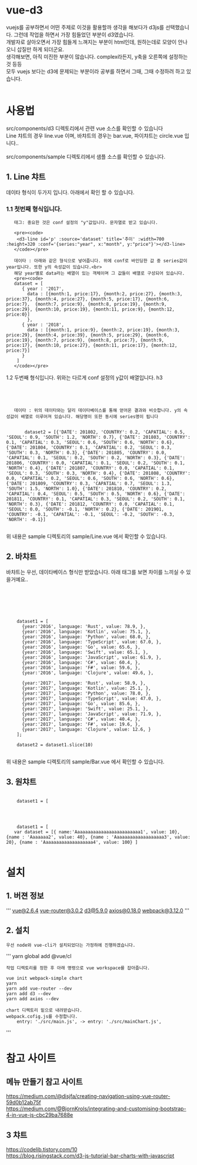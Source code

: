 # vue-d3

vuejs를 공부하면서 어떤 주제로 이것을 활용할까 생각을 해보다가 d3js를 선택했습니다. 그런데 작업을 하면서 가장 힘들었던 부분이 d3였습니다.<br>
개발자로 살아오면서 가장 힘들게 느껴지는 부분이 html인데, 원하는데로 모양이 안나오니 삽질만 하게 되더군요.<br>
생각해보면, 아직 미진한 부분이 많습니다. complex라든지, y축을 오른쪽에 설정하는 것 등등<br>
모두 vuejs 보다는 d3에 문제되는 부분이라 공부를 하면서 그때, 그때 수정하려 하고 있습니다.<br>
<br>

# 사용법 

src/components/d3 디렉토리에서 관련 vue 소스를 확인할 수 있습니다<br>
Line 챠트의 경우 line.vue 이며, 바챠트의 경우는 bar.vue, 파이챠트는 circle.vue 입니다..<br>
<br>
src/components/sample 디렉토리에서 샘플 소스를 확인할 수 있습니다.<br>

## 1. Line 챠트 
   데이타  형식이 두가지 입니다. 
   아래에서 확인 할 수 있습니다.
   
###   1.1 첫번째 형식입니다.
       태그: 중요한 것은 conf 설정의 "y"값입니다. 문자열로 받고 있습니다.

       <pre><code>
       	<d3-line id='p' :source='dataset' title='추이' :width=700 :height=320 :conf='{series:"year", x:"month", y:"price"}'></d3-line>
       </code></pre>

       데이타 : 아래와 같은 형식으로 넣어줍니다. 위에 conf로 바인딩한 값 중 series값이 year입니다. 또한 y의 속성값이 있습니다.<br>
       해당 year별로 data라는 배열이 있는 객체이며 그 값들이 배열로 구성되어 있습니다.
       <pre><code>
       dataset = [ 
          { year : '2017', 
            data : [{month:1, price:17}, {month:2, price:27}, {month:3, price:37}, {month:4, price:27}, {month:5, price:17}, {month:6, price:7},  {month:7, price:9}, {month:8, price:19}, {month:9, price:29}, {month:10, price:19}, {month:11, price:9}, {month:12, price:0}] 
            },
          { year : '2018', 
            data : [{month:1, price:9}, {month:2, price:19}, {month:3, price:29}, {month:4, price:39}, {month:5, price:29}, {month:6, price:19}, {month:7, price:9}, {month:8, price:7}, {month:9, price:17}, {month:10, price:27}, {month:11, price:17}, {month:12, price:7}] 
          }
        ]
       </code></pre>
        
        
   1.2 두번째 형식입니다. 위와는 다르게 conf 설정의 y값이 배열입니다. h3
       
   <pre><code>
   	<d3-line id='houseProgress' :source='dataset2' title='추이' :width=700 :height=320 :conf='{xName:"년월", yName:"증감율(%)", x:"DATE", y:["COUNTRY","CAPATIAL", "SEOUL", "SOUTH", "NORTH" ] }'></d3-line>
   </code></pre>

       데이타 : 위의 데이타와는 달리 데이타베이스를 통해 얻어온 결과와 비슷합니다. y의 속성값이 배열로 이루어져 있습니다. 해당명이 또한 동시에 series명이 됩니다
       
   <pre><code>
       dataset2 = [{'DATE': 201802, 'COUNTRY': 0.2, 'CAPATIAL': 0.5, 'SEOUL': 0.9, 'SOUTH': 1.2, 'NORTH': 0.7}, {'DATE': 201803, 'COUNTRY': 0.1, 'CAPATIAL': 0.3, 'SEOUL': 0.6, 'SOUTH': 0.6, 'NORTH': 0.6}, {'DATE': 201804, 'COUNTRY': 0.1, 'CAPATIAL': 0.2, 'SEOUL': 0.3, 'SOUTH': 0.3, 'NORTH': 0.3}, {'DATE': 201805, 'COUNTRY': 0.0, 'CAPATIAL': 0.1, 'SEOUL': 0.2, 'SOUTH': 0.2, 'NORTH': 0.3}, {'DATE': 201806, 'COUNTRY': 0.0, 'CAPATIAL': 0.1, 'SEOUL': 0.2, 'SOUTH': 0.1, 'NORTH': 0.4}, {'DATE': 201807, 'COUNTRY': 0.0, 'CAPATIAL': 0.1, 'SEOUL': 0.3, 'SOUTH': 0.3, 'NORTH': 0.4}, {'DATE': 201808, 'COUNTRY': 0.0, 'CAPATIAL': 0.2, 'SEOUL': 0.6, 'SOUTH': 0.6, 'NORTH': 0.6}, {'DATE': 201809, 'COUNTRY': 0.3, 'CAPATIAL': 0.7, 'SEOUL': 1.3, 'SOUTH': 1.5, 'NORTH': 1.0}, {'DATE': 201810, 'COUNTRY': 0.2, 'CAPATIAL': 0.4, 'SEOUL': 0.5, 'SOUTH': 0.5, 'NORTH': 0.6}, {'DATE': 201811, 'COUNTRY': 0.1, 'CAPATIAL': 0.3, 'SEOUL': 0.2, 'SOUTH': 0.1, 'NORTH': 0.3}, {'DATE': 201812, 'COUNTRY': 0.0, 'CAPATIAL': 0.1, 'SEOUL': 0.0, 'SOUTH': -0.1, 'NORTH': 0.2}, {'DATE': 201901, 'COUNTRY': -0.1, 'CAPATIAL': -0.1, 'SEOUL': -0.2, 'SOUTH': -0.3, 'NORTH': -0.1}] 
   </code></pre>
   
   위 내용은 sample 디렉토리의 sample/Line.vue 에서 확인할 수 있습니다.

## 2. 바챠트 
   바챠트는 우선, 데이타베이스 형식만 받았습니다. 아래 태그를 보면 차이를 느끼실 수 있을거예요..
   
   <pre><code>
    <d3-bar id='bar1' :source='dataset1' title='Most loved programming languages' :width=1000 :height=600 :conf='{series:"language", x:"year", y:"value"}'></d3-bar>
    <d3-bar id='bar2' :source='dataset2' title='Most loved programming languages' :width=1000 :height=600 :conf='{x:"language", y:"value"}'></d3-bar>
   </code></pre>

   <pre><code>
    dataset1 = [
      {year:'2016', language: 'Rust', value: 78.9, },
      {year:'2016', language: 'Kotlin', value: 75.1, },
      {year:'2016', language: 'Python', value: 68.0, },
      {year:'2016', language: 'TypeScript', value: 67.0, },
      {year:'2016', language: 'Go', value: 65.6, },
      {year:'2016', language: 'Swift', value: 65.1, },
      {year:'2016', language: 'JavaScript', value: 61.9, },
      {year:'2016', language: 'C#', value: 60.4, },
      {year:'2016', language: 'F#', value: 59.6, },
      {year:'2016', language: 'Clojure', value: 49.6, },

      {year:'2017', language: 'Rust', value: 58.9, },
      {year:'2017', language: 'Kotlin', value: 25.1, },
      {year:'2017', language: 'Python', value: 78.0, },
      {year:'2017', language: 'TypeScript', value: 47.0, },
      {year:'2017', language: 'Go', value: 85.6, },
      {year:'2017', language: 'Swift', value: 25.1, },
      {year:'2017', language: 'JavaScript', value: 71.9, },
      {year:'2017', language: 'C#', value: 40.4, },
      {year:'2017', language: 'F#', value: 19.6, },
      {year:'2017', language: 'Clojure', value: 12.6, }
    ];

    dataset2 = dataset1.slice(10)
   </code></pre>
    
   위 내용은 sample 디렉토리의 sample/Bar.vue 에서 확인할 수 있습니다.

## 3. 원챠트 
   
   <pre><code>
    dataset1 = [
   <d3-circle id='c' :source='dataset1' title='통화량' :width=300 :height=300  :legend='{isShow: false}' :conf='{name:"name",value:"value",animate:true }'></d3-circle>
   </code></pre>
   
   <pre><code>
    dataset1 = [
   var dataset = [{ name:'Aaaaaaaaaaaaaaaaaaaaaaaaa1', value: 10}, {name : 'Aaaaaaa2', value: 40}, {name : 'Aaaaaaaaaaaaaaaaaaa3', value: 20}, {name : 'Aaaaaaaaaaaaaaaaaaa4', value: 100} ]
   </code></pre>
   

# 설치 

## 1. 버젼 정보 
'''
	vue@2.6.4
	vue-router@3.0.2
	d3@5.9.0
	axios@0.18.0
	webpack@3.12.0
'''
## 2. 설치 
	우선 node와 vue-cli가 설치되었다는 가정하에 진행하겠습니다. 

'''
	yarn global add @vue/cl

	작업 디렉토리를 정한 후 아래 명령으로 vue workspace를 잡아줍니다.

	vue init webpack-simple chart
	yarn
	yarn add vue-router --dev
	yarn add d3 --dev
	yarn add axios --dev

	chart 디렉토리 밑으로 내려받습니다.
	webpack.cofig.js를 수정합니다.
		entry: './src/main.js', -> entry: './src/mainChart.js',
'''

# 참고 사이트 
## 메뉴 만들기 참고 사이트 
https://medium.com/@disjfa/creating-navigation-using-vue-router-59d0b12ab75f<br>
https://medium.com/@BjornKrols/integrating-and-customising-bootstrap-4-in-vue-js-cbc29ba7688e<br>

## 3 챠트 
https://codelib.tistory.com/10<br>
https://blog.risingstack.com/d3-js-tutorial-bar-charts-with-javascript<br>
